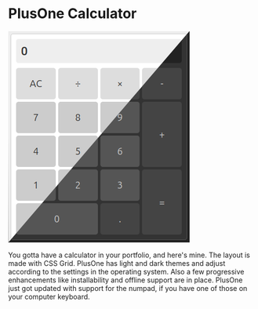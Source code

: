 # PlusOne Calculator

![car-clicker](img/plusone-ui.png)

You gotta have a calculator in your portfolio, and here's mine. The layout is made with CSS Grid. PlusOne has light and dark themes and adjust according to the settings in the operating system. Also a few progressive enhancements like installability and offline support are in place. PlusOne just got updated with support for the numpad, if you have one of those on your computer keyboard.
